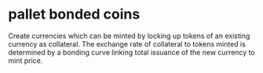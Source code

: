 # pallet bonded coins

Create currencies which can be minted by locking up tokens of an existing currency as collateral.
The exchange rate of collateral to tokens minted is determined by a bonding curve linking total issuance of the new currency to mint price.
